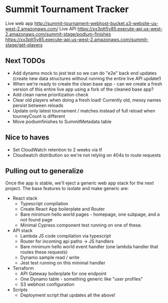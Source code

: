 # Summit Tournament Tracker

Live web app
http://summit-tournament-webhost-bucket.s3-website-us-west-2.amazonaws.com/
Live API
https://xx3ptt5y85.execute-api.us-west-2.amazonaws.com/summit-stage/podium-finishes
https://xx3ptt5y85.execute-api.us-west-2.amazonaws.com/summit-stage/get-players

## Next TODOs
- Add dynamo mock to jest test so we can do "e2e" back end updates (create new data structures without running the entire live API update!)
- When we're ready to create the clean base app - can we create a fresh version of this entire live app using a fork of the cleaned base app?
- Add clean name prioritization check
- Clear old players when doing a fresh load! Currently old, messy names persist between reloads
- Update only latest tournament / matches instead of full reload when tourneyCount is different
- Move podiumfinishes to SummitMetadata table

## Nice to haves
- Set CloudWatch retention to 2 weeks via tf
- Cloudwatch distribution so we're not relying on 404s to route requests

## Pulling out to generalize
Once the app is stable, we'll eject a generic web app stack for the next project. The base features to isolate and make generic are:
- React stack
    - Typescript compilation
    - Create React App boilerplate and Router
    - Bare minimum hello world pages - homepage, one subpage, and a not found page
    - Minimal Cypress component test running on one of these.
- API stack
    - Lambda JS code compilation via typescript
    - Router for incoming api paths -> JS handlers
    - Bare minimum hello world event handler (one lambda handler that routes these requests)
    - Dynamo sample read / write
    - Jest test running on this minimal handler
- Terraform
    - API Gateway boilerplate for one endpoint
    - One Dynamo table - something generic like "user profiles"
    - S3 webhost configuration
- Scripts
    - Deployment script that updates all the above!